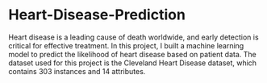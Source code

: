 # Heart-Disease-Prediction
Heart disease is a leading cause of death worldwide, and early detection is critical for effective treatment. In this project, I built a machine learning model to predict the likelihood of heart disease based on patient data. The dataset used for this project is the Cleveland Heart Disease dataset, which contains 303 instances and 14 attributes.
